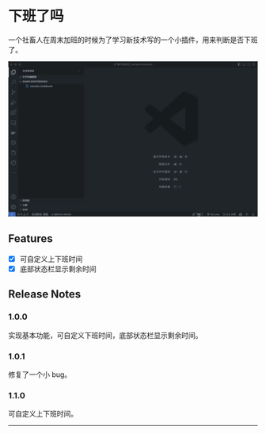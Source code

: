 # 下班了吗

一个社畜人在周末加班的时候为了学习新技术写的一个小插件，用来判断是否下班了。

![setting](images/setting.gif)

## Features

- [x] 可自定义上下班时间
- [x] 底部状态栏显示剩余时间

## Release Notes

### 1.0.0

实现基本功能，可自定义下班时间，底部状态栏显示剩余时间。

### 1.0.1

修复了一个小 bug。

### 1.1.0

可自定义上下班时间。

-----------------------------------------------------------------------------------------------------------

